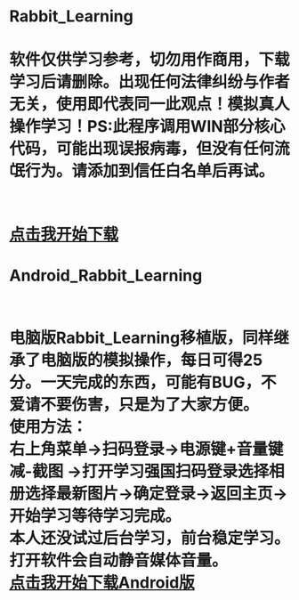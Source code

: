 # Rabbit_Learning
<h1>软件仅供学习参考，切勿用作商用，下载学习后请删除。出现任何法律纠纷与作者无关，使用即代表同一此观点！模拟真人操作学习！PS:此程序调用WIN部分核心代码，可能出现误报病毒，但没有任何流氓行为。请添加到信任白名单后再试。<h1><br>
<a href="https://raw.githubusercontent.com/DyingLight12/Rabbit_Learning/master/RabbitLearning.exe">点击我开始下载</a>
<h1>Android_Rabbit_Learning<h1><br>
电脑版Rabbit_Learning移植版，同样继承了电脑版的模拟操作，每日可得25分。一天完成的东西，可能有BUG，不爱请不要伤害，只是为了大家方便。<br>
  使用方法：<br>
  右上角菜单->扫码登录->电源键+音量键减-截图 ->打开学习强国扫码登录选择相册选择最新图片->确定登录->返回主页->开始学习等待学习完成。<br>
  本人还没试过后台学习，前台稳定学习。打开软件会自动静音媒体音量。<br>
  <a href="https://github.com/DyingLight12/Rabbit_Learning/raw/master/RabbitLearning_1.0.apk">点击我开始下载Android版</a>
